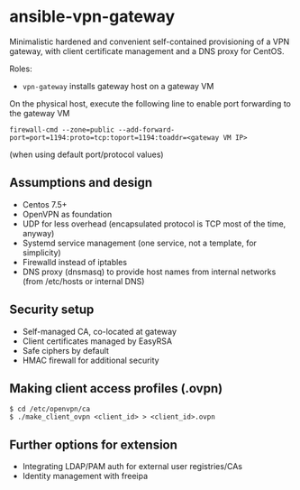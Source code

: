 # ansible-vpn-gateway
Minimalistic hardened and convenient self-contained provisioning of a VPN gateway, with client certificate management and a DNS proxy for CentOS.

Roles:
 - `vpn-gateway` installs gateway host on a gateway VM

On the physical host, execute the following line to enable port forwarding to the gateway VM
```
firewall-cmd --zone=public --add-forward-port=port=1194:proto=tcp:toport=1194:toaddr=<gateway VM IP>
```
(when using default port/protocol values)

## Assumptions and design
- Centos 7.5+ 
- OpenVPN as foundation
- UDP for less overhead (encapsulated protocol is TCP most of the time, anyway)
- Systemd service management (one service, not a template, for simplicity)
- Firewalld instead of iptables
- DNS proxy (dnsmasq) to provide host names from internal networks (from /etc/hosts or internal DNS)

## Security setup
- Self-managed CA, co-located at gateway
- Client certificates managed by EasyRSA 
- Safe ciphers by default
- HMAC firewall for additional security

## Making client access profiles (.ovpn)
```
$ cd /etc/openvpn/ca
$ ./make_client_ovpn <client_id> > <client_id>.ovpn

```

## Further options for extension
- Integrating LDAP/PAM auth for external user registries/CAs
- Identity management with freeipa
